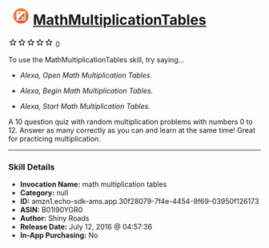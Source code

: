# &nbsp;<img src="skill_icon" alt="MathMultiplicationTables icon" width="36"> [MathMultiplicationTables](http://alexa.amazon.com/#skills/amzn1.echo-sdk-ams.app.30f28079-7f4e-4454-9f69-03950f126173)
![0 stars](../../images/ic_star_border_black_18dp_1x.png)![0 stars](../../images/ic_star_border_black_18dp_1x.png)![0 stars](../../images/ic_star_border_black_18dp_1x.png)![0 stars](../../images/ic_star_border_black_18dp_1x.png)![0 stars](../../images/ic_star_border_black_18dp_1x.png) 0

To use the MathMultiplicationTables skill, try saying...

* *Alexa, Open Math Multiplication Tables.*

* *Alexa, Begin Math Multiplication Tables.*

* *Alexa, Start Math Multiplication Tables.*

A 10 question quiz with random multiplication problems with numbers 0 to 12. Answer as many correctly as you can and learn at the same time! Great for practicing multiplication.

***

### Skill Details

* **Invocation Name:** math multiplication tables
* **Category:** null
* **ID:** amzn1.echo-sdk-ams.app.30f28079-7f4e-4454-9f69-03950f126173
* **ASIN:** B01I90YGR0
* **Author:** Shiny Roads 
* **Release Date:** July 12, 2016 @ 04:57:36
* **In-App Purchasing:** No
